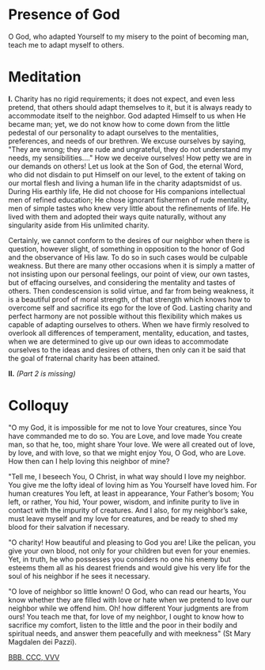 # Presence of God

O God, who adapted Yourself to my misery to the point of becoming man, teach me to adapt myself to others.

# Meditation

**I.** Charity has no rigid requirements; it does not expect, and even less pretend, that others should adapt themselves to it, but it is always ready to accommodate itself to the neighbor. God adapted Himself to us when He became man; yet, we do not know how to come down from the little pedestal of our personality to adapt ourselves to the mentalities, preferences, and needs of our brethren. We excuse ourselves by saying, "They are wrong; they are rude and ungrateful, they do not understand my needs, my sensibilities…." How we deceive ourselves! How petty we are in our demands on others! Let us look at the Son of God, the eternal Word, who did not disdain to put Himself on our level, to the extent of taking on our mortal flesh and living a human life in the charity adaptsmidst of us. During His earthly life, He did not choose for His companions intellectual men of refined education; He chose ignorant fishermen of rude mentality, men of simple tastes who knew very little about the refinements of life. He lived with them and adopted their ways quite naturally, without any singularity aside from His unlimited charity.

Certainly, we cannot conform to the desires of our neighbor when there is question, however slight, of something in opposition to the honor of God and the observance of His law. To do so in such cases would be culpable weakness. But there are many other occasions when it is simply a matter of not insisting upon our personal feelings, our point of view, our own tastes, but of effacing ourselves, and considering the mentality and tastes of others. Then condescension is solid virtue, and far from being weakness, it is a beautiful proof of moral strength, of that strength which knows how to overcome self and sacrifice its ego for the love of God. Lasting charity and perfect harmony are not possible without this flexibility which makes us capable of adapting ourselves to others. When we have firmly resolved to overlook all differences of temperament, mentality, education, and tastes, when we are determined to give up our own ideas to accommodate ourselves to the ideas and desires of others, then only can it be said that the goal of fraternal charity has been attained.

**II.** _(Part 2 is missing)_

# Colloquy

"O my God, it is impossible for me not to love Your creatures, since You have commanded me to do so. You are Love, and love made You create man, so that he, too, might share Your love. We were all created out of love, by love, and with love, so that we might enjoy You, O God, who are Love. How then can I help loving this neighbor of mine?

"Tell me, I beseech You, O Christ, in what way should I love my neighbor. You give me the lofty ideal of loving him as You Yourself have loved him. For human creatures You left, at least in appearance, Your Father’s bosom; You left, or rather, You hid, Your power, wisdom, and infinite purity to live in contact with the impurity of creatures. And I also, for my neighbor’s sake, must leave myself and my love for creatures, and be ready to shed my blood for their salvation if necessary.

"O charity! How beautiful and pleasing to God you are! Like the pelican, you give your own blood, not only for your children but even for your enemies. Yet, in truth, he who possesses you considers no one his enemy but esteems them all as his dearest friends and would give his very life for the soul of his neighbor if he sees it necessary.

"O love of neighbor so little known! O God, who can read our hearts, You know whether they are filled with love or hate when we pretend to love our neighbor while we offend him. Oh! how different Your judgments are from ours! You teach me that, for love of my neighbor, I ought to know how to sacrifice my comfort, listen to the little and the poor in their bodily and spiritual needs, and answer them peacefully and with meekness" (St Mary Magdalen dei Pazzi).


[BBB. CCC, VVV](https://vulgata.online/bible/BBB.CCC?ed=DR2&vfn=DR2.BBB.CCC.VVV:vs)
